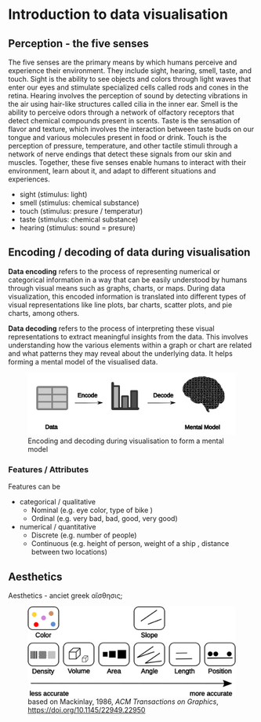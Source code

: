 # Introduction to data visualisation

## Perception - the five senses

The five senses are the primary means by which humans perceive and
experience their environment. They include sight, hearing, smell,
taste, and touch. Sight is the ability to see objects and colors
through light waves that enter our eyes and stimulate specialized
cells called rods and cones in the retina. Hearing involves the
perception of sound by detecting vibrations in the air using hair-like
structures called cilia in the inner ear. Smell is the ability to
perceive odors through a network of olfactory receptors that detect
chemical compounds present in scents. Taste is the sensation of flavor
and texture, which involves the interaction between taste buds on our
tongue and various molecules present in food or drink. Touch is the
perception of pressure, temperature, and other tactile stimuli through
a network of nerve endings that detect these signals from our skin and
muscles. Together, these five senses enable humans to interact with
their environment, learn about it, and adapt to different situations
and experiences.

- sight (stimulus: light)
- smell (stimulus: chemical substance)
- touch (stimulus: presure / temperatur)
- taste (stimulus: chemical substance)
- hearing (stimulus: sound = presure)


## Encoding / decoding of data during visualisation

**Data encoding** refers to the process of representing numerical or
categorical information in a way that can be easily understood by
humans through visual means such as graphs, charts, or maps. During
data visualization, this encoded information is translated into
different types of visual representations like line plots, bar charts,
scatter plots, and pie charts, among others.

**Data decoding** refers to the process of interpreting these visual
representations to extract meaningful insights from the data. This
involves understanding how the various elements within a graph or
chart are related and what patterns they may reveal about the
underlying data. It helps forming a mental model of the visualised
data.

<figure id="fig:Encoding" width="800">
<img src="./images/Data_encode_visualisation_decode.png" />
<figcaption>Encoding and decoding during visualisation to form a mental model</figcaption>
</figure>


### Features / Attributes

Features can be
- categorical / qualitative
  - Nominal (e.g. eye color, type of bike )
  - Ordinal (e.g. very bad, bad, good, very good)
- numerical / quantitative
  - Discrete (e.g. number of people)
  - Continuous (e.g. height of person, weight of a ship , distance between two locations)

## Aesthetics

Aesthetics - anciet greek αἴσθησις;

<figure id="fig:accuarcy" width="800">
<img src="./images/Aesthetics_and_accuracy.png" />
<figcaption>based on Mackinlay, 1986, <em>ACM Transactions on
Graphics</em>, <a
href="https://doi.org/10.1145/22949.22950">https://doi.org/10.1145/22949.22950</a></figcaption>
</figure>

